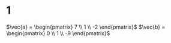 # 1
$\vec{a} = \begin{pmatrix} 7 \\ 1 \\ -2 \end{pmatrix}$
$\vec{b} = \begin{pmatrix} 0 \\ 1 \\ -9 \end{pmatrix}$ 
